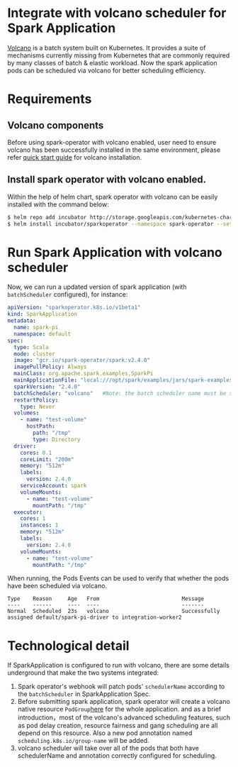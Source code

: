 # Integrate with volcano scheduler for Spark Application

[Volcano](https://github.com/volcano-sh/volcano) is a batch system built on Kubernetes. It provides a suite of mechanisms
currently missing from Kubernetes that are commonly required by many classes
of batch & elastic workload.
Now the spark application pods can be scheduled via volcano for better scheduling efficiency.

# Requirements

## Volcano components

Before using spark-operator with volcano enabled, user need to ensure volcano has been successfully installed in the
same environment, please refer [quick start guide](https://github.com/volcano-sh/volcano#quick-start-guide) for volcano installation.

## Install spark operator with volcano enabled.

Within the help of helm chart, spark operator with volcano can be easily installed with the command below:
```bash
$ helm repo add incubator http://storage.googleapis.com/kubernetes-charts-incubator
$ helm install incubator/sparkoperator --namespace spark-operator --set enableBatchScheduler=true
```

# Run Spark Application with volcano scheduler

Now, we can run a updated version of spark application (with `batchScheduler` configured), for instance:
```yaml
apiVersion: "sparkoperator.k8s.io/v1beta1"
kind: SparkApplication
metadata:
  name: spark-pi
  namespace: default
spec:
  type: Scala
  mode: cluster
  image: "gcr.io/spark-operator/spark:v2.4.0"
  imagePullPolicy: Always
  mainClass: org.apache.spark.examples.SparkPi
  mainApplicationFile: "local:///opt/spark/examples/jars/spark-examples_2.11-2.4.0.jar"
  sparkVersion: "2.4.0"
  batchScheduler: "volcano"   #Note: the batch scheduler name must be specified with `volcano`
  restartPolicy:
    type: Never
  volumes:
    - name: "test-volume"
      hostPath:
        path: "/tmp"
        type: Directory
  driver:
    cores: 0.1
    coreLimit: "200m"
    memory: "512m"        
    labels:
      version: 2.4.0
    serviceAccount: spark
    volumeMounts:
      - name: "test-volume"
        mountPath: "/tmp"
  executor:
    cores: 1
    instances: 1
    memory: "512m"    
    labels:
      version: 2.4.0
    volumeMounts:
      - name: "test-volume"
        mountPath: "/tmp"
```
When running, the Pods Events can be used to verify that whether the pods have been scheduled via volcano.
```
Type    Reason     Age   From                          Message
----    ------     ----  ----                          -------
Normal  Scheduled  23s   volcano                       Successfully assigned default/spark-pi-driver to integration-worker2
```

# Technological detail

If SparkApplication is configured to run with volcano, there are some details underground that make the two systems integrated:

1. Spark operator's webhook will patch pods' `schedulerName` according to the `batchScheduler` in SparkApplication Spec.
2. Before submitting spark application, spark operator will create a volcano native resource 
   `PodGroup`[here](https://github.com/volcano-sh/volcano/blob/a8fb05ce6c6902e366cb419d6630d66fc759121e/pkg/apis/scheduling/v1alpha2/types.go#L93) for the whole application.
   and as a brief introduction，most of the volcano's advanced scheduling features, such as pod delay creation, resource fairness and gang scheduling are all depend on this resource. 
   Also a new pod annotation named `scheduling.k8s.io/group-name` will be added.
3. volcano scheduler will take over all of the pods that both have schedulerName and annotation correctly configured for scheduling.



